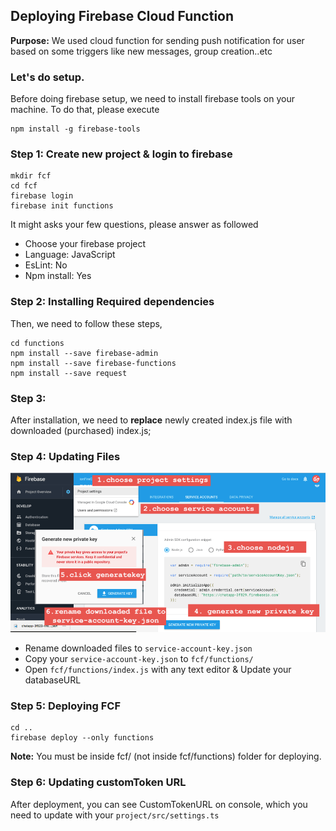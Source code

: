 ## Deploying Firebase Cloud Function

**Purpose:** We used cloud function for sending push notification for user based on some triggers like new messages, group creation..etc

### Let's do setup.

Before doing firebase setup, we need to install firebase tools on your machine. To do that, please execute

    npm install -g firebase-tools

### Step 1: Create new project & login to firebase

    mkdir fcf
    cd fcf
    firebase login
    firebase init functions

It might asks your few questions, please answer as followed

- Choose your firebase project
- Language: JavaScript
- EsLint: No
- Npm install: Yes

### Step 2: Installing Required dependencies

Then, we need to follow these steps,

    cd functions
    npm install --save firebase-admin
    npm install --save firebase-functions
    npm install --save request


### Step 3:
After installation, we need to **replace** newly created index.js file with downloaded (purchased) index.js;

### Step 4: Updating Files


![updating service account]( https://github.com/zinderud/ZindeTypeScriptStart/blob/master/img/service-account-key.png "updating service account")

- Rename downloaded files to `service-account-key.json`
- Copy your `service-account-key.json` to `fcf/functions/`
- Open `fcf/functions/index.js` with any text editor & Update your databaseURL

### Step 5: Deploying FCF
    cd ..
    firebase deploy --only functions

**Note:** You must be inside fcf/ (not inside fcf/functions) folder for deploying.

### Step 6: Updating customToken URL

After deployment, you can see CustomTokenURL on console, which you need to update with your ``project/src/settings.ts``
